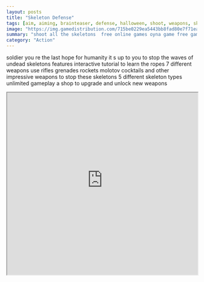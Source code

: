 ```yaml
---
layout: posts
title: "Skeleton Defense"
tags: [aim, aiming, brainteaser, defense, halloween, shoot, weapons, skeletons, free, online, games, oyna, game, free, games, play, play, games]
image: "https://img.gamedistribution.com/715be0229ea5443bb8fad80e7f71eaca-1280x550.jpeg"
summary: "shoot all the skeletons  free online games oyna game free games play play games"
category: "Action"
---
```


soldier you re the last hope for humanity it s up to you to stop the waves of undead skeletons features interactive tutorial to learn the ropes 7 different weapons use rifles grenades rockets molotov cocktails and other impressive weapons to stop these skeletons 5 different skeleton types unlimited gameplay a shop to upgrade and unlock new weapons

<iframe width="100%" height="480px;" src="https://html5.gamedistribution.com/715be0229ea5443bb8fad80e7f71eaca/"></iframe>